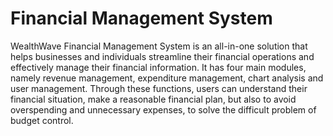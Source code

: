 # Financial Management System
WealthWave Financial Management System is an all-in-one solution that helps businesses and individuals streamline their financial operations and effectively manage their financial information. It has four main modules, namely revenue management, expenditure management, chart analysis and user management. Through these functions, users can understand their financial situation, make a reasonable financial plan, but also to avoid overspending and unnecessary expenses, to solve the difficult problem of budget control.
